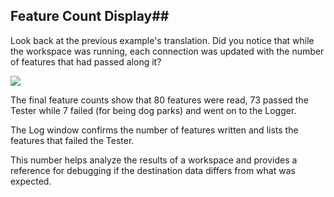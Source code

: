 ## Feature Count Display##
Look back at the previous example's translation. Did you notice that while the workspace was running, each connection was updated with the number of features that had passed along it?

![](https://raw.githubusercontent.com/FMEEvangelist/FME-Desktop-Basic-Training-Manual-Images/master/Img2.52.FeatureCountDisplay.jpg)


The final feature counts show that 80 features were read, 73 passed the Tester while 7 failed (for being dog parks) and went on to the Logger.

The Log window confirms the number of features written and lists the features that failed the Tester.

This number helps analyze the results of a workspace and provides a reference for debugging if the destination data differs from what was expected.